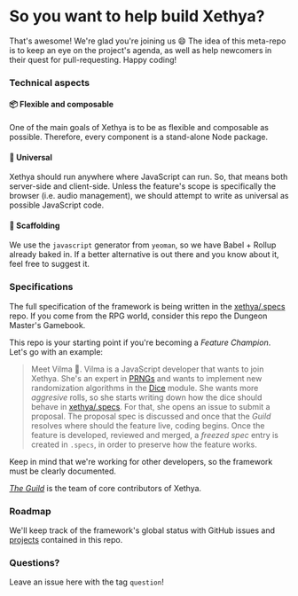 # So you want to help build Xethya?

That's awesome! We're glad you're joining us :smile: The idea of this meta-repo is to keep an eye on the project's agenda, as well as help newcomers in their quest for pull-requesting. Happy coding!

### Technical aspects

#### :package: Flexible and composable

One of the main goals of Xethya is to be as flexible and composable as possible. Therefore, every component is a stand-alone Node package.

#### :stars: Universal

Xethya should run anywhere where JavaScript can run. So, that means both server-side and client-side. Unless the feature's scope is specifically the browser (i.e. audio management), we should attempt to write as universal as possible JavaScript code.

#### :file_folder: Scaffolding

We use the `javascript` generator from `yeoman`, so we have Babel + Rollup already baked in. If a better alternative is out there and you know about it, feel free to suggest it.

### Specifications

The full specification of the framework is being written in the [xethya/.specs](https://github.com/xethya/.specs) repo. If you come from the RPG world, consider this repo the Dungeon Master's Gamebook.

This repo is your starting point if you're becoming a _Feature Champion_. Let's go with an example:

> Meet Vilma 🙋. Vilma is a JavaScript developer that wants to join Xethya. She's an expert in [PRNGs](https://en.wikipedia.org/wiki/Pseudorandom_number_generator) and wants to implement new randomization algorithms in the [Dice](https://github.com/xethya/xethya-dice) module. She wants more _aggresive_ rolls, so she starts writing down how the dice should behave in [xethya/.specs](https://github.com/xethya/.specs). For that, she opens an issue to submit a proposal. The proposal spec is discussed and once that the _Guild_ resolves where should the feature live, coding begins. 
> Once the feature is developed, reviewed and merged, a _freezed spec_ entry is created in `.specs`, in order to preserve how the feature works.

Keep in mind that we're working for other developers, so the framework must be clearly documented.

[_The Guild_](https://github.com/orgs/xethya/teams/guild) is the team of core contributors of Xethya.

### Roadmap

We'll keep track of the framework's global status with GitHub issues and [projects](https://github.com/xethya/.roadmap/projects) contained in this repo. 

### Questions?

Leave an issue here with the tag `question`!

